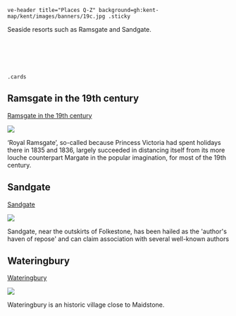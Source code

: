 `ve-header title="Places Q-Z" background=gh:kent-map/kent/images/banners/19c.jpg .sticky`

Seaside resorts such as Ramsgate and Sandgate.

# &nbsp; 
`.cards`

## Ramsgate in the 19th century

[Ramsgate in the 19th century](/19c/19c-ramsgate/)

![](https://iiif.juncture-digital.org/thumbnail?url=https://stor.artstor.org/stor/274fbd10-415b-4fb3-8a79-3ebaac90a101)

‘Royal Ramsgate’, so-called because Princess Victoria had spent holidays there in 1835 and 1836, largely succeeded in distancing itself from its more louche counterpart Margate in the popular imagination, for most of the 19th century.

## Sandgate

[Sandgate](/placesqz/sandgate-overview)

![](https://iiif.juncture-digital.org/thumbnail?url=https://stor.artstor.org/stor/ea765a89-16c2-4c5c-8860-b0bc08f507d9)

Sandgate, near the outskirts of Folkestone, has been hailed as the 'author's haven of repose' and can claim association with several well-known authors

## Wateringbury

[Wateringbury](/placesqz/wateringbury-overview)

![](https://iiif.juncture-digital.org/thumbnail?url=https://stor.artstor.org/stor/70056d92-7406-48ec-a8e5-060c6bcf584d)

Wateringbury is an historic village close to Maidstone.
